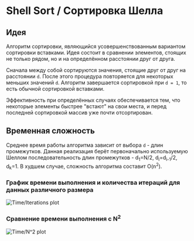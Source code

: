 # Shell Sort / Сортировка Шелла

## Идея
Алгоритм сортировки, являющийся усовершенствованным вариантом сортировки вставками. Идея состоит в сравнении элементов, стоящих не только рядом, но и на определённом расстоянии друг от друга.

Сначала между собой сортируются значения, стоящие друг от друг на расстоянии `d`. После этого процедура повторяется для некоторых меньших значений `d`. Алгоритм завершается сортировкой при `d = 1`, то есть обычной сортировкой вставками.

Эффективность при определённых случаях обеспечивается тем, что некоторые элементы быстрее "встают" на свои места, и перед последней сортировкой массив уже почти отсортирован.

## Временная сложность
Среднее время работы алгоритма зависит от выбора `d` - длин промежутков. Данная реализация берёт первоначально используемую Шеллом последовательность длин промежутков - d<sub>1</sub>=N/2, d<sub>i</sub>=d<sub>i-1</sub>/2, d<sub>k</sub>=1. В худшем случае, сложность алгоритма составит O(n<sup>2</sup>).

### График времени выполнения и количества итераций для данных различного размера
![Time/Iterations plot](https://user-images.githubusercontent.com/53438383/227000548-39de4087-a931-48bb-851a-5926aa669213.png)

### Сравнение времени выполнения с N<sup>2</sup>
![Time/N^2 plot](https://user-images.githubusercontent.com/53438383/227000861-7f701bfd-42a7-4014-87e5-905d7d5ba659.png)

